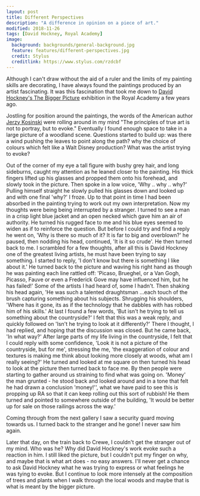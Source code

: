 ```yaml
---
layout: post
title: Different Perspectives
description: "A difference in opinion on a piece of art."
modified: 2018-11-26
tags: [David Hockney, Royal Academy]
image:
  background: backgrounds/general-background.jpg
  feature: features/different-perspectives.jpg
  credit: Stylus
  creditlink: https://www.stylus.com/rzdcbf
---
```


Although I can't draw without the aid of a ruler and the limits of my painting skills are decorating, I have always found the paintings produced by an artist fascinating. It was this fascination that took me down to [David Hockney's The Bigger Picture](https://www.royalacademy.org.uk/exhibition/david-hockney-a-bigger-picture) exhibition in the Royal Academy a few years ago.

Jostling for position around the paintings, the words of the American author [Jerzy Kosinski](https://www.wtamu.edu/~mjacobsen/motto.htm) were rolling around in my mind "The principles of true art is not to portray, but to evoke." Eventually I found enough space to take in a large picture of a woodland scene. Questions started to build up: was there a wind pushing the leaves to point along the path? why the choice of colours which felt like a Walt Disney production?  What was the artist trying to evoke?

Out of the corner of my eye a tall figure with bushy grey hair, and long sideburns, caught my attention as he leaned closer to the painting. His thick fingers lifted up his glasses and propped them onto his forehead, and slowly took in the picture. Then spoke in a low voice, 'Why .. why .. why?' Pulling himself straight he slowly pulled his glasses down and looked up and with one final 'why?' I froze. Up to that point in time I had been absorbed in the painting trying to work out my own interpretation. Now my thoughts were being being interrupted by a stranger. I turned to see a man in a crisp light blue jacket and an open necked which gave him an air of authority. He turned his rugged face to me and his blue eyes seemed to widen as if to reinforce the question. But before I could try and find a reply he went on, 'Why is there so much of it? It is far to big and overblown?' he paused, then nodding his head, continued, 'It is it so crude'. He then turned back to me. I scrambled for a few thoughts, after all this is David Hockney one of the greatest living artists, he must have been trying to say something. I started to reply, 'I don't know but there is something I like about it.' He turned back to the picture and waving his right hand as though he was painting each line rattled off:
'Picaso, Brueghel, or a Van Gogh, Picasso, Fauve or even a Frederick Gove may have influenced him, but he has failed!' Some of the artists I had heard of, some I hadn't. Then shaking his head again, 'He was such a talented draughtsman ...each touch of the brush capturing something about his subjects. Shrugging his shoulders, 'Where has it gone, its as if the technology that he dabbles with has robbed him of his skills.' At last I found a few words, 'But isn't he trying to tell us something about the countryside?' I felt that this was a weak reply, and quickly followed on 'Isn't he trying to look at it differently?'
There I thought, I had replied, and hoping that the discussion was closed. But he came back, 'In what way?' After large parts of my life living in the countryside, I felt that I could reply with some confidence, 'Look it is not a picture of the countryside, but for me', stressing the me, 'the exaggeration of colour and textures is making me think about looking more closely at woods, what am I really seeing?' He turned and looked at me square on then turned his head to look at the picture then turned back to face me. By then people were starting to gather around us straining to find what was going on. 'Money' the man grunted - he stood back and looked around and in a tone that felt he had drawn a conclusion 'money!'', what we have paid to see this is propping up RA so that it can keep rolling out this sort of rubbish! He them turned and pointed to somewhere outside of the building, 'It would be better up for sale on those railings across the way.'

Coming through from the next gallery I saw a security guard moving towards us.  I turned back to the stranger and he gone! I never saw him again.

Later that day, on the train back to Crewe, I couldn't get the stranger out of my mind. Who was he? Why did David Hockney's work evoke such a reaction in him. I still liked the picture, but I couldn't put my finger on why, and maybe that is what art does - no easy answers. I'll never get a chance to ask David Hockney what he was trying to express or what feelings he was tying to evoke.  But I continue to look more intensely at the composition of trees and plants when I walk through the local woods and maybe that is what is meant by the bigger picture.
